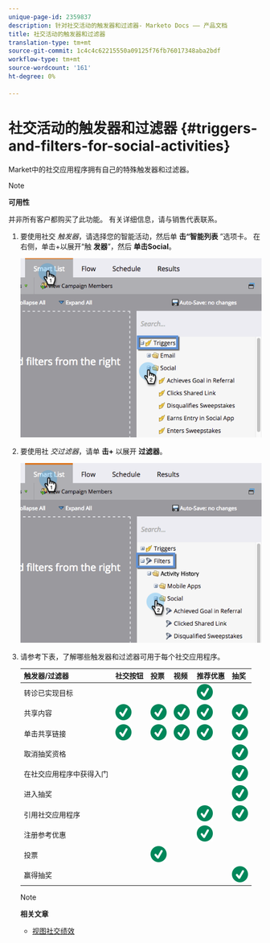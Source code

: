 ```yaml
---
unique-page-id: 2359837
description: 针对社交活动的触发器和过滤器- Marketo Docs —— 产品文档
title: 社交活动的触发器和过滤器
translation-type: tm+mt
source-git-commit: 1c4c4c62215550a09125f76fb76017348aba2bdf
workflow-type: tm+mt
source-wordcount: '161'
ht-degree: 0%

---
```



# 社交活动的触发器和过滤器 {#triggers-and-filters-for-social-activities}

Market中的社交应用程序拥有自己的特殊触发器和过滤器。

>[!NOTE]
>
>**可用性**
>
>并非所有客户都购买了此功能。 有关详细信息，请与销售代表联系。

1. 要使用社交 *触发器*，请选择您的智能活动，然后单 **击“智能列表** ”选项卡。 在右侧，单击+以展开“触 **发器**”，然后 **单击Social**。

   ![](assets/image2015-4-23-11-22-39.png)

1. 要使用社 *交过滤器*，请单 **击+** 以展开 **过滤器**。

   ![](assets/two-282-29.png)

1. 请参考下表，了解哪些触发器和过滤器可用于每个社交应用程序。

   | 触发器/过滤器 | 社交按钮 | 投票 | 视频 | 推荐优惠 | 抽奖 |
   |---|---|---|---|---|---|
   | 转诊已实现目标 |  |  |  | ![（勾号）](assets/check.svg) |  |
   | 共享内容 | ![（勾号）](assets/check.svg) | ![（勾号）](assets/check.svg) | ![（勾号）](assets/check.svg) | ![（勾号）](assets/check.svg) | ![（勾号）](assets/check.svg) |
   | 单击共享链接 | ![（勾号）](assets/check.svg) | ![（勾号）](assets/check.svg) | ![（勾号）](assets/check.svg) | ![（勾号）](assets/check.svg) | ![（勾号）](assets/check.svg) |
   | 取消抽奖资格 |  |  |  |  | ![（勾号）](assets/check.svg) |
   | 在社交应用程序中获得入门 |  |  |  |  | ![（勾号）](assets/check.svg) |
   | 进入抽奖 |  |  |  |  | ![（勾号）](assets/check.svg) |
   | 引用社交应用程序 |  |  |  | ![（勾号）](assets/check.svg) | ![（勾号）](assets/check.svg) |
   | 注册参考优惠 |  |  |  | ![（勾号）](assets/check.svg) |  |
   | 投票 |  | ![（勾号）](assets/check.svg) |  |  |  |
   | 赢得抽奖 |  |  |  |  | ![（勾号）](assets/check.svg) |

   >[!NOTE]
   >
   >**相关文章**
   >
   >* [视图社交绩效](view-social-performance.md)

